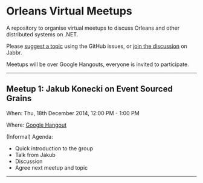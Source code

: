 # Orleans Virtual Meetups

A repository to organise virtual meetups to discuss Orleans and other distributed systems on .NET.

Please [suggest a topic](https://github.com/OrleansContrib/meetups/issues/1) using the GitHub issues, or [join the discussion](https://jabbr.net/#/rooms/orleans) on Jabbr.

Meetups will be over Google Hangouts, everyone is invited to participate.



---

## Meetup 1: Jakub Konecki on Event Sourced Grains

When: Thu, 18th December 2014, 12:00 PM - 1:00 PM

Where: [Google Hangout](https://plus.google.com/events/cprijioqudo73bmsc5thgu0rlo4)

(Informal) Agenda:

* Quick introduction to the group
* Talk from Jakub
* Discussion
* Agree next meetup and topic 

---